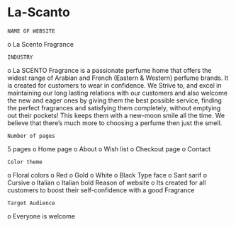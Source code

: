 # La-Scanto
 	NAME OF WEBSITE
o	La Scento Fragrance

 	INDUSTRY
o	La SCENTO Fragrance is a passionate perfume home that offers the widest range of Arabian and French (Eastern & Western) perfume brands.
It is created for customers to wear in confidence. We Strive to, and excel in maintaining our long lasting relations with our customers and also welcome the new and eager ones by giving them the best possible service, finding the perfect fragrances and satisfying them completely, without emptying out their pockets! This keeps them with a new-moon smile all the time. We believe that there’s much more to choosing a perfume then just the smell.

 	Number of pages
5 pages
o	Home page
o	About
o	Wish list
o	Checkout page
o	Contact

 	Color theme
o	Floral colors
o	Red
o	Gold
o	White
o	Black
 	Type face 
o	Sant sarif
o	Cursive
o	Italian 
o	Italian bold
 	Reason of website
o	Its created for all customers to boost their self-confidence with a good Fragrance

 	Target Audience
o	Everyone is welcome









